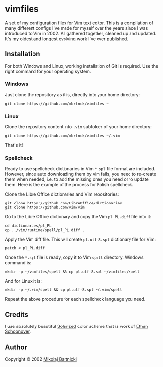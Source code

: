 # vimfiles

A set of my configuration files for [Vim][00] text editor. This is a
compilation of many different configs I've made for myself over the
years since I was introduced to Vim in 2002. All gathered together,
cleaned up and updated. It's my oldest and longest evolving work I've
ever published.

## Installation

For both Windows and Linux, working installation of Git is required. Use
the right command for your operating system.

### Windows

Just clone the repository as it is, directly into your home directory:

    git clone https://github.com/mbrtnck/vimfiles ~

### Linux

Clone the repository content into `.vim` subfolder of your home
directory:

    git clone https://github.com/mbrtnck/vimfiles ~/.vim

That's it!

### Spellcheck

Ready to use spellcheck dictionaries in Vim `*.spl` file format are
included. However, since auto downloading them by vim fails, you need to
re-create them when needed, i.e. to add the missing ones you need or to
update them. Here is the example of the process for Polish spellcheck.

Clone the Libre Office dictionaries and Vim repositories:

    git clone https://github.com/LibreOffice/dictionaries
    git clone https://github.com/vim/vim

Go to the Libre Office dictionary and copy the Vim `pl_PL.diff` file
into it:

    cd dictionaries/pl_PL
    cp ../vim/runtime/spell/pl_PL.diff .

Apply the Vim diff file. This will create `pl.utf-8.spl` dictionary file
for Vim:

    patch < pl_PL.diff

Once the `*.spl` file is ready, copy it to Vim `spell` directory.
Windows command is:

    mkdir -p ~/vimfiles/spell && cp pl.utf-8.spl ~/vimfiles/spell

And for Linux it is:

    mkdir -p ~/.vim/spell && cp pl.utf-8.spl ~/.vim/spell

Repeat the above procedure for each spellcheck language you need.

## Credits

I use absolutely beautiful [Solarized][01] color scheme that is work of
[Ethan Schoonover][02].

## Author

Copyright &copy; 2002 [Mikołaj Bartnicki][99]

[00]: https://www.vim.org
[01]: https://github.com/altercation/solarized
[02]: https://ethanschoonover.com
[99]: mailto://mikolaj@bartnicki.org
